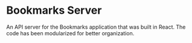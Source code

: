 # Bookmarks Server

An API server for the Bookmarks application that was built in React. The code has been modularized for better organization.